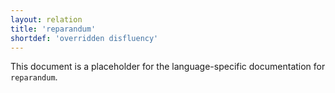 ```yaml
---
layout: relation
title: 'reparandum'
shortdef: 'overridden disfluency'
---
```


This document is a placeholder for the language-specific documentation
for `reparandum`.
